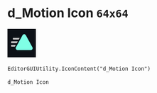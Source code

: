 # d_Motion Icon `64x64`
<img src="/img/d_Motion%20Icon.png" width=64 height=64>

``` CSharp
EditorGUIUtility.IconContent("d_Motion Icon")
```
```
d_Motion Icon
```
